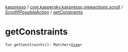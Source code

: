 [kaspresso](../../index.md) / [com.kaspersky.kaspresso.viewactions.scroll](../index.md) / [ScrollIfPossibleAction](index.md) / [getConstraints](./get-constraints.md)

# getConstraints

`fun getConstraints(): Matcher<`[`View`](https://developer.android.com/reference/android/view/View.html)`>`